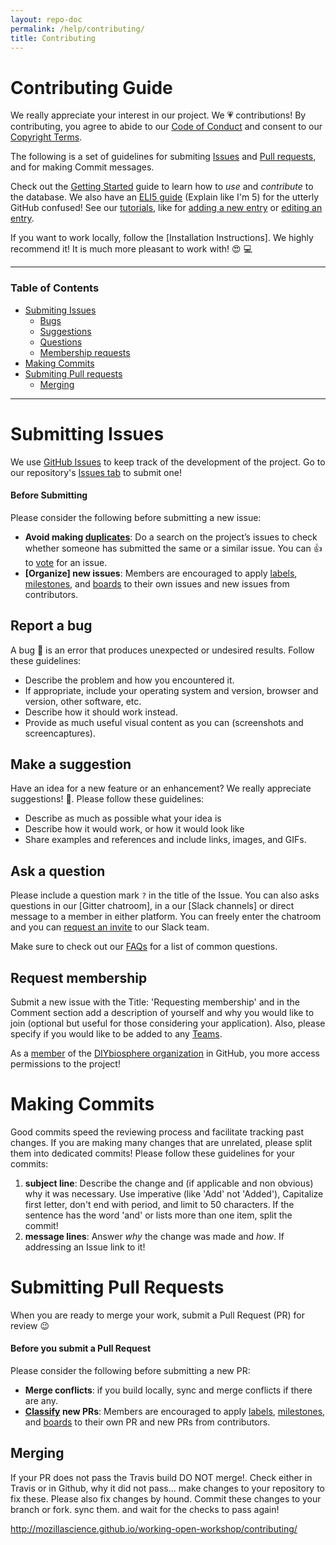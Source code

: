 ```yaml
---
layout: repo-doc
permalink: /help/contributing/
title: Contributing
---
```


# Contributing Guide
We really appreciate your interest in our project. We :heartpulse: contributions! By contributing, you agree to abide to our [Code of Conduct] and consent to our [Copyright Terms].

The following is a set of guidelines for submiting [Issues] and [Pull requests], and for making Commit messages.

Check out the [Getting Started] guide to learn how to _use_ and _contribute_ to the database. We also have an [ELI5 guide] (Explain like I'm 5) for the utterly GitHub confused! See our [tutorials], like for [adding a new entry] or [editing an entry].

If you want to work locally, follow the [Installation Instructions]. We highly recommend it! It is much more pleasant to work with!  :heart_eyes: :computer:

---

### Table of Contents

- [Submiting Issues](#submitting-issues)
  - [Bugs](#report-a-bug)
  - [Suggestions](#make-a-suggestion)
  - [Questions](#ask-a-question)
  - [Membership requests](#requesting-membership)
- [Making Commits](#making-commits)
- [Submiting Pull requests](#submiting-Pull-Requests)
  - [Merging]()

---

# Submitting Issues
We use [GitHub Issues] to keep track of the development of the project. Go to our repository's [Issues tab] to submit one!

#### Before Submitting
Please consider the following before submitting a new issue:

- **Avoid making [duplicates]**: Do a search on the project’s issues to check whether someone has submitted the same or a similar issue. You can :+1: to [vote] for an issue.
- **[Organize] new issues**: Members are encouraged to apply [labels], [milestones], and [boards] to their own issues and new issues from contributors.

## Report a bug
A bug :bug: is an error that produces unexpected or undesired results. Follow these guidelines:

- Describe the problem and how you encountered it.
- If appropriate, include your operating system and version, browser and version, other software, etc.
- Describe how it should work instead.
- Provide as much useful visual content as you can (screenshots and screencaptures).


## Make a suggestion
Have an idea for a new feature or an enhancement? We really appreciate suggestions! :gift_heart:. Please follow these guidelines:

- Describe as much as possible what your idea is
- Describe how it would work, or how it would look like
- Share examples and references and include links, images, and GIFs.

## Ask a question
Please include a question mark `?` in the title of the Issue. You can also asks questions in our [Gitter chatroom], in a our [Slack channels] or direct message to a member in either platform. You can freely enter the chatroom and you can [request an invite] to our Slack team.

Make sure to check out our [FAQs] for a list of common questions.

## Request membership
Submit a new issue with the Title: 'Requesting membership' and in the Comment section add a description of yourself and why you would like to join (optional but useful for those considering your application). Also, please specify if you would like to be added to any [Teams].

As a [member] of the [DIYbiosphere organization] in GitHub, you more access permissions to the project!

# Making Commits
Good commits speed the reviewing process and facilitate tracking past changes. If you are making many changes that are unrelated, please split them into dedicated commits! Please follow these guidelines for your commits:

1. **subject line**: Describe the change and (if applicable and non obvious) why it was necessary. Use imperative (like 'Add' not 'Added'), Capitalize first letter, don't end with period, and limit to 50 characters. If the sentence has the word 'and' or lists more than one item, split the commit!
2. **message lines**: Answer _why_ the change was made and _how_. If addressing an Issue link to it!

# Submitting Pull Requests
When you are ready to merge your work, submit a Pull Request (PR) for review :wink:

#### Before you submit a Pull Request
Please consider the following before submitting a new PR:

- **Merge conflicts**: if you build locally, sync and merge conflicts if there are any.
- **[Classify](#issue-management) new PRs**: Members are encouraged to apply [labels](#labels), [milestones](#milestones), and [boards](#boards) to their own PR and new PRs from contributors.


## Merging
If your PR does not pass the Travis build DO NOT merge!. Check either in Travis or in Github, why it did not pass... make changes to your repository to fix these. Please also fix changes by hound. Commit these changes to your branch or fork. sync them. and wait for the checks to pass again!


[Code of Conduct]: http://sphere.diybio.org/about/coc/
[Copyright Terms]: http://sphere.diybio.org/about/copyright/license/
[Issues]: https://github.com/DIYbiosphere/sphere.dir/issues
[Pull Requests]: https://github.com/DIYbiosphere/sphere.dir/pulls
[Getting Started]: /help/getting-started
[Eli5 Guide]: /help/eli5-guide/
[tutorials]: /help/tutorials/
[adding a new entry]: /help/tutorials/add-entry/
[editing an entry]: /help/tutorials/edit-entry/
[Github issues]: https://guides.github.com/features/issues/
[Issues tab]: https://github.com/DIYbiosphere/sphere.dir/issues
[project’s issues]: https://github.com/DIYbiosphere/sphere.dir/issues
[coders]: https://github.com/orgs/DIYbiosphere/teams/coders
[Gitter]: https://gitter.im/DIYbiosphere/sphere.dir?utm_source=badge&utm_medium=badge&utm_campaign=pr-badge
[Slack]: https://diybiosphere.slack.com/
[request an invite]: https://diybiosphere.herokuapp.com/
[1]: #
[FAQs]: /help/faq/
[Teams]: /about/community/#Teams
[member]: /about/community/#member
[DIYbiosphere organization]: /about/community/
[permission levels]: /about/community/#permission-levels
[duplicates]: /help/workflow/#removing-duplicates
[vote]: /help/workflow/#adding-reactions
[Classify]: /help/workflow/
[labels]: /help/workflow/#labels
[milestones]: /help/workflow/#milestones
[boards]: /help/workflow/#boards


http://mozillascience.github.io/working-open-workshop/contributing/
